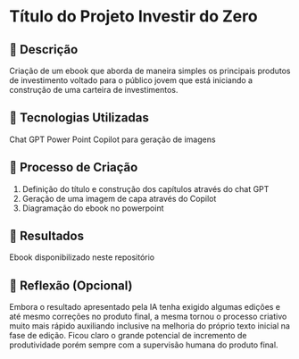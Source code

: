 # Título do Projeto Investir do Zero

## 📒 Descrição
Criação de um ebook que aborda de maneira simples os principais produtos de investimento voltado para o público jovem que está iniciando a construção de uma carteira de investimentos.

## 🤖 Tecnologias Utilizadas
Chat GPT
Power Point
Copilot para geração de imagens

## 🧐 Processo de Criação
1. Definição do título e construção dos capítulos através do chat GPT
2. Geração de uma imagem de capa através do Copilot
3. Diagramação do ebook no powerpoint
   
## 🚀 Resultados
Ebook disponibilizado neste repositório

## 💭 Reflexão (Opcional)
Embora o resultado apresentado pela IA tenha exigido algumas edições e até mesmo correções no produto final, a mesma tornou o processo criativo muito mais rápido auxiliando inclusive na melhoria do próprio texto inicial na fase de edição.
Ficou claro o grande potencial de incremento de produtividade porém sempre com a supervisão humana do produto final.
